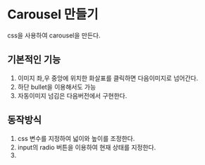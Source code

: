 # Carousel 만들기

css을 사용하여 carousel을 만든다.

## 기본적인 기능
1. 이미지 좌,우 중앙에 위치한 화살표를 클릭하면 다음이미지로 넘어간다.
2. 하단 bullet을 이용해서도 가능
3. 자동이미지 넘김은 다음버전에서 구현한다.

## 동작방식
1. css 변수를 지정하여 넓이와 높이를 조정한다.
2. input의 radio 버튼을 이용하여 현재 상태를 지정한다.
2. 

